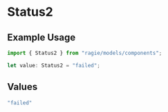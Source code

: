 # Status2

## Example Usage

```typescript
import { Status2 } from "ragie/models/components";

let value: Status2 = "failed";
```

## Values

```typescript
"failed"
```
